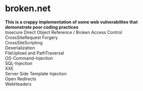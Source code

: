 # broken.net
<strong>This is a crappy implementation of some web vulnerabilites that demonstrate poor coding practices</strong>
<br>
Insecure Direct Object Reference / Broken Access Control
<br>
CrossSiteRequest Forgery
<br>
CrossSiteScripting
<br>
Deserialization
<br>
FileUpload and PathTraversal
<br>
OS-Command-Injection
<br>
SQL-Injection
<br>
XXE	
<br>
Server Side Template Injection
<br>
Open Redirects
<br>
WebHeaders
